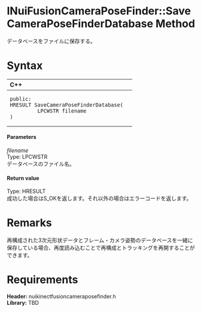INuiFusionCameraPoseFinder::SaveCameraPoseFinderDatabase Method  
===============================================================  

データベースをファイルに保存する。 <span id="syntaxSection"></span>

Syntax  
======  

<table>
<colgroup>
<col width="100%" />
</colgroup>
<thead>
<tr class="header">
<th align="left">C++</th>
</tr>
</thead>
<tbody>
<tr class="odd">
<td align="left"><pre><code>public:  
HRESULT SaveCameraPoseFinderDatabase(  
         LPCWSTR filename  
)</code></pre></td>
</tr>
</tbody>
</table>

<span id="ID4EG"></span>
#### Parameters  

*filename*    
Type: LPCWSTR  
データベースのファイル名。  

<span id="ID4EP"></span>
#### Return value  

Type: HRESULT  
成功した場合はS\_OKを返します。それ以外の場合はエラーコードを返します。  

<span id="remarks"></span>

Remarks  
=======  

再構成された3次元形状データとフレーム・カメラ姿勢のデータベースを一緒に保存している場合、再度読み込むことで再構成とトラッキングを再開することができます。 

<span id="requirements"></span>

Requirements  
============  

**Header:** nuikinectfusioncameraposefinder.h  
**Library:** TBD  



<!--Please do not edit the data in the comment block below.-->
<!--
TOCTitle : SaveCameraPoseFinderDatabase Method
RLTitle : INuiFusionCameraPoseFinder::SaveCameraPoseFinderDatabase Method
KeywordK : SaveCameraPoseFinderDatabase method
KeywordK : INuiFusionCameraPoseFinder::SaveCameraPoseFinderDatabase method
KeywordF : INuiFusionCameraPoseFinder::SaveCameraPoseFinderDatabase
KeywordF : SaveCameraPoseFinderDatabase
KeywordF : Microsoft.Kinect.nuikinectfusioncameraposefinder.INuiFusionCameraPoseFinder.SaveCameraPoseFinderDatabase(LPCWSTR)
KeywordA : M:Microsoft.Kinect.nuikinectfusioncameraposefinder.INuiFusionCameraPoseFinder.SaveCameraPoseFinderDatabase(LPCWSTR)
AssetID : M:Microsoft.Kinect.nuikinectfusioncameraposefinder.INuiFusionCameraPoseFinder.SaveCameraPoseFinderDatabase(LPCWSTR)
Locale : en-us
CommunityContent : 1
APIType : Managed
APILocation : 
APIName : Microsoft.Kinect.nuikinectfusioncameraposefinder.INuiFusionCameraPoseFinder::SaveCameraPoseFinderDatabase
TargetOS : Windows
TopicType : kbSyntax
DevLang : C++
DocSet : K4Wv2
ProjType : K4Wv2Proj
Technology : Kinect for Windows
Product : Kinect for Windows SDK v2
productversion : 20
-->
